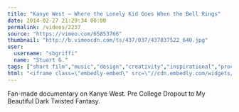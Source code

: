 ```yaml
---
title: "Kanye West — Where the Lonely Kid Goes When the Bell Rings"
date: 2014-02-27 21:29:34 00:00
permalink: /videos/2237
source: "https://vimeo.com/65853766"
thumbnail: "http://b.vimeocdn.com/ts/437/037/437037522_640.jpg"
user:
  username: "sbgriffi"
  name: "Stuart G."
tags: ["short film","music","design","creativity","inspirational","process","kanye","emotion"]
html: "<iframe class=\"embedly-embed\" src=\"//cdn.embedly.com/widgets/media.html?src=http%3A%2F%2Fplayer.vimeo.com%2Fvideo%2F65853766&src_secure=1&url=http%3A%2F%2Fvimeo.com%2F65853766&image=http%3A%2F%2Fb.vimeocdn.com%2Fts%2F437%2F037%2F437037522_640.jpg&key=daaebf4d9cdd46779200162d0ca86e20&type=text%2Fhtml&schema=vimeo\" width=\"1280\" height=\"720\" scrolling=\"no\" frameborder=\"0\" allowfullscreen></iframe>"
---
```


Fan-made documentary on Kanye West. Pre College Dropout to My Beautiful Dark Twisted Fantasy.